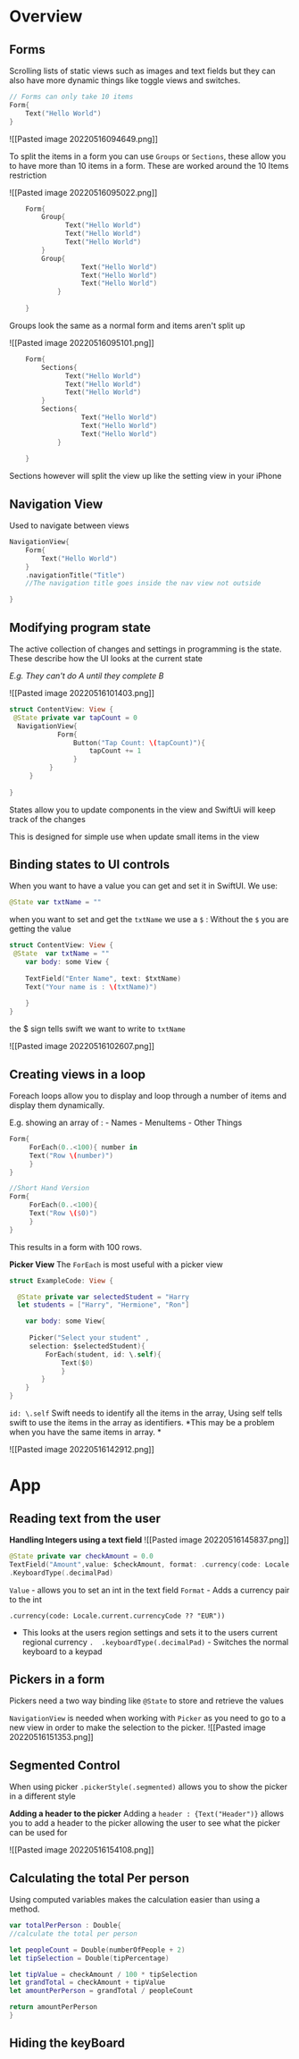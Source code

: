 # Overview
## Forms 
Scrolling lists of static views such as images and text fields but they can also have more dynamic things like toggle views and switches.

``` Swift
// Forms can only take 10 items 
Form{
	Text("Hello World")
}
```
![[Pasted image 20220516094649.png]]


To split the items in a form you can use `Groups` or `Sections`, these allow you to have more than  10 items in a form. These are worked around the 10 Items restriction


![[Pasted image 20220516095022.png]]
``` Swift 
	Form{
		Group{
			  Text("Hello World")
			  Text("Hello World")
			  Text("Hello World")
		}
		Group{
				  Text("Hello World")
				  Text("Hello World")
				  Text("Hello World")
			}
		
	}
```
Groups look the same as a normal form and items aren't split up 


![[Pasted image 20220516095101.png]]
``` Swift 
	Form{
		Sections{
			  Text("Hello World")
			  Text("Hello World")
			  Text("Hello World")
		}
		Sections{
				  Text("Hello World")
				  Text("Hello World")
				  Text("Hello World")
			}
		
	}
```
Sections however will split the view up like the setting view in your iPhone 


## Navigation View
Used to navigate between views 

``` Swift
NavigationView{
	Form{
		Text("Hello World")
	}
	.navigationTitle("Title")
	//The navigation title goes inside the nav view not outside 

}
```

## Modifying program state
The active collection of changes and settings in programming is the state.
These describe how the UI looks at the current state

*E.g.  They can't do A until they complete B*

![[Pasted image 20220516101403.png]]
```  Swift 
struct ContentView: View {
 @State private var tapCount = 0
  NavigationView{
            Form{
                Button("Tap Count: \(tapCount)"){
                    tapCount += 1
                }
          }
     }
 
}
```
States allow you to update components in the view and SwiftUi will keep track of the changes

This is designed for simple use when update small items in the view

## Binding states to UI controls 
When you want to have a value you can get and set it in SwiftUI.
We use:
``` Swift 
@State var txtName = ""
```

when you want to set and get the `txtName` we use a `$` :
Without the `$` you are getting the value 


``` Swift 
struct ContentView: View {
 @State  var txtName = ""
    var body: some View {
    
    TextField("Enter Name", text: $txtName)
	Text("Your name is : \(txtName)")
	
    }
}


```
the $ sign tells swift we want to write to `txtName`

![[Pasted image 20220516102607.png]]


## Creating views in a loop
Foreach loops allow you to display and loop through a number of items and display them dynamically.

E.g. showing an array of :
	- Names
	- MenuItems 
	- Other Things

``` Swift
Form{
	 ForEach(0..<100){ number in 
	 Text("Row \(number)")
	 }
}

//Short Hand Version
Form{
	 ForEach(0..<100){ 
	 Text("Row \($0)")
	 }
}
```
This results in a form with 100 rows. 


**Picker View**
The `ForEach` is most useful with a picker view 

``` Swift 
struct ExampleCode: View {

  @State private var selectedStudent = "Harry
  let students = ["Harry", "Hermione", "Ron"]

	var body: some View{
	
	 Picker("Select your student" , 
	 selection: $selectedStudent){
		 ForEach(student, id: \.self){
			 Text($0)
			 }
		}
	}
}

```
`id: \.self`
	Swift needs to identify all the items in the array, Using self tells swift to use the items in the array as identifiers. 
	*This may be a problem when you have the same items in array. *

![[Pasted image 20220516142912.png]]

# App 

## Reading text from the user 
**Handling Integers using a text field**
![[Pasted image 20220516145837.png]]
``` Swift 
@State private var checkAmount = 0.0
TextField("Amount",value: $checkAmount, format: .currency(code: Locale.current.currentCode ?? "EUR") )
.KeyboardType(.decimalPad)
```

`Value` - allows you to set an int in the text field 
`Format` - Adds a currency pair to the int

`.currency(code: Locale.current.currencyCode ?? "EUR"))`
- This looks at the users region settings and sets it to the users current regional currency 
`.  .keyboardType(.decimalPad)` - Switches the normal keyboard to a keypad 

## Pickers in a form 
Pickers need a two way binding like `@State` to store and retrieve the values

`NavigationView` is needed when working with `Picker` as you need to go to a new view in order to make the selection to the picker. 
![[Pasted image 20220516151353.png]]


## Segmented Control
When using picker `.pickerStyle(.segmented)` allows you to show the picker in a different style

**Adding a header to the picker**
Adding a `header : {Text("Header")}`
allows you to add a header to the picker allowing the user to see what the picker can be used for 

![[Pasted image 20220516154108.png]]

## Calculating the total Per person
Using computed variables makes the calculation easier than using a method.

``` Swift
var totalPerPerson : Double{
//calculate the total per person

let peopleCount = Double(numberOfPeople + 2)
let tipSelection = Double(tipPercentage)

let tipValue = checkAmount / 100 * tipSelection
let grandTotal = checkAmount + tipValue
let amountPerPerson = grandTotal / peopleCount

return amountPerPerson
}

```


## Hiding the keyBoard 
